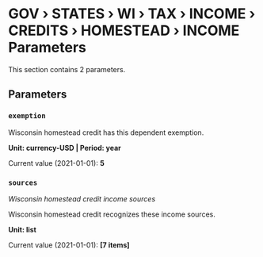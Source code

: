 # GOV › STATES › WI › TAX › INCOME › CREDITS › HOMESTEAD › INCOME Parameters

This section contains 2 parameters.

## Parameters

### `exemption`

Wisconsin homestead credit has this dependent exemption.

**Unit: currency-USD | Period: year**

Current value (2021-01-01): **5**


### `sources`
*Wisconsin homestead credit income sources*

Wisconsin homestead credit recognizes these income sources.

**Unit: list**

Current value (2021-01-01): **[7 items]**

